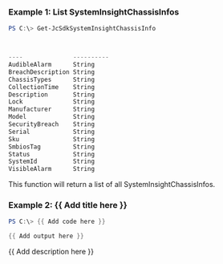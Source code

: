 ### Example 1: List SystemInsightChassisInfos
```powershell
PS C:\> Get-JcSdkSystemInsightChassisInfo



----              ----------
AudibleAlarm      String
BreachDescription String
ChassisTypes      String
CollectionTime    String
Description       String
Lock              String
Manufacturer      String
Model             String
SecurityBreach    String
Serial            String
Sku               String
SmbiosTag         String
Status            String
SystemId          String
VisibleAlarm      String


```

This function will return a list of all SystemInsightChassisInfos.

### Example 2: {{ Add title here }}
```powershell
PS C:\> {{ Add code here }}

{{ Add output here }}
```

{{ Add description here }}

